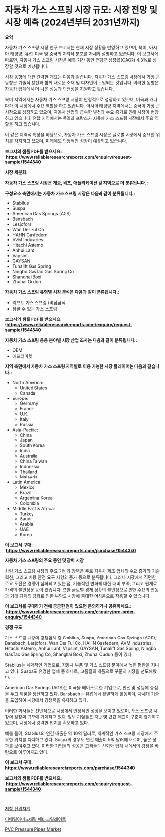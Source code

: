 <p><h1>자동차 가스 스프링 시장 규모: 시장 전망 및 시장 예측 (2024년부터 2031년까지)</h1></p><p><strong>요약</strong></p>
<p><p>자동차 가스 스프링 시장 연구 보고서는 현재 시장 상황을 반영하고 있으며, 북미, 아시아 태평양, 유럽, 미국 및 중국의 지리적 분포를 자세히 설명하고 있습니다. 이 보고서에 따르면, 자동차 가스 스프링 시장은 예측 기간 동안 연평균 성장률(CAGR) 4.3%로 성장할 것으로 예상됩니다.</p><p>시장 동향에 대한 간략한 개요는 다음과 같습니다. 자동차 가스 스프링 시장에서 가장 큰 동향은 기술적 발전과 함께 새로운 소재 및 디자인이 도입되는 것입니다. 이러한 동향은 자동차 업계에서 더 나은 성능과 안전성을 지원하고 있습니다.</p><p>북미 지역에서는 자동차 가스 스프링 시장이 안정적으로 성장하고 있으며, 미국과 캐나다가 이 시장에서 주요 역할을 하고 있습니다. 아시아 태평양 지역에서는 중국이 가장 큰 시장으로 성장하고 있으며, 자동차 산업의 급속한 발전과 수요 증가로 인해 시장이 번창하고 있습니다. 유럽 지역에서는 독일과 프랑스가 자동차 가스 스프링 시장에서 주요 역할을 하고 있습니다.</p><p>이 같은 지역적 특성을 바탕으로, 자동차 가스 스프링 시장은 글로벌 시장에서 중요한 위치를 차지하고 있으며, 미래에도 안정적인 성장이 예상되고 있습니다.</p></p>
<p><strong>보고서의 샘플 PDF를 받으세요: &nbsp;<a href="https://www.reliableresearchreports.com/enquiry/request-sample/1544340">https://www.reliableresearchreports.com/enquiry/request-sample/1544340</a></strong></p>
<p><strong>시장 세분화:</strong></p>
<p><strong> 자동차 가스 스프링 시장은 개요, 배포, 애플리케이션 및 지역으로 더 분류됩니다. :</strong></p>
<p><strong>구성요소 측면에서는 자동차 가스 스프링 시장은 다음과 같이 분류됩니다.:</strong></p>
<p><ul><li>Stabilus</li><li>Suspa</li><li>American Gas Springs (AGS)</li><li>Bansbach</li><li>Lesjofors</li><li>Wan Der Ful Co</li><li>HAHN Gasfedern</li><li>AVM Industries</li><li>Hitachi Astemo</li><li>Anhui Lant</li><li>Vapsint</li><li>GAYSAN</li><li>Tunalift Gas Spring</li><li>Ningbo GasTac Gas Spring Co</li><li>Shanghai Boxi</li><li>Zhuhai Oudun</li></ul></p>
<p><strong> 자동차 가스 스프링 유형별 시장 분석은 다음과 같이 분류됩니다.:</strong></p>
<p><ul><li>리프트 가스 스프링 (비잠금식)</li><li>잠글 수 있는 가스 스프링</li></ul></p>
<p><strong>보고서의 샘플 PDF를 받으세요 :<a href="https://www.reliableresearchreports.com/enquiry/request-sample/1544340">https://www.reliableresearchreports.com/enquiry/request-sample/1544340</a></strong></p>
<p><strong> 자동차 가스 스프링 응용 분야별 시장 산업 조사는 다음과 같이 분류됩니다.:</strong></p>
<p><ul><li>OEM</li><li>애프터마켓</li></ul></p>
<p><strong>지역 측면에서 자동차 가스 스프링 지역별로 이용 가능한 시장 플레이어는 다음과 같습니다.:</strong></p>
<p><ul>
    <li>
        North America:
        <ul>
            <li>United States</li>
            <li>Canada</li>
        </ul>
    </li>
    <li>
        Europe:
        <ul>
            <li>Germany</li>
            <li>France</li>
            <li>U.K.</li>
            <li>Italy</li>
            <li>Russia</li>
        </ul>
    </li>
    <li>
        Asia-Pacific:
        <ul>
            <li>China</li>
            <li>Japan</li>
            <li>South Korea</li>
            <li>India</li>
            <li>Australia</li>
            <li>China Taiwan</li>
            <li>Indonesia</li>
            <li>Thailand</li>
            <li>Malaysia</li>
        </ul>
    </li>
    <li>
        Latin America:
        <ul>
            <li>Mexico</li>
            <li>Brazil</li>
            <li>Argentina Korea</li>
            <li>Colombia</li>
        </ul>
    </li>
    <li>
        Middle East & Africa:
        <ul>
            <li>Turkey</li>
            <li>Saudi</li>
            <li>Arabia</li>
            <li>UAE</li>
            <li>Korea</li>
        </ul>
    </li>
    </ul></p>
<p><strong>이 보고서 구매: &nbsp;<a href="https://www.reliableresearchreports.com/purchase/1544340">https://www.reliableresearchreports.com/purchase/1544340</a></strong></p>
<p><strong>자동차 가스 스프링의 주요 동인 및 장벽 시장</strong></p>
<p><p>차량 가스 스프링 시장의 주요 기반과 장벽은 주로 자동차 제조 업체의 수요 증가와 기술 혁신, 그리고 차량 안전 요구 사항의 증가 등으로 분류됩니다. 그러나 시장에서 직면한 주요 도전은 경쟁이 심화되고 있는 점, 기술적인 변화에 대한 대비 부족, 그리고 원재료 가격의 불안정성 등이 있습니다. 또한 글로벌 경제 상황의 불안정으로 인한 수요의 변동과 거래 규제의 강화로 인한 부담도 시장에 중대한 어려움으로 작용할 수 있습니다.</p></p>
<p><strong>이 보고서를 구매하기 전에 궁금한 점이 있으면 문의하거나 공유하세요.: &nbsp;<a href="https://www.reliableresearchreports.com/enquiry/pre-order-enquiry/1544340">https://www.reliableresearchreports.com/enquiry/pre-order-enquiry/1544340</a></strong></p>
<p><strong>경쟁 구도</strong></p>
<p><p>가스 스프링 시장의 경쟁업체 중 Stabilus, Suspa, American Gas Springs (AGS), Bansbach, Lesjofors, Wan Der Ful Co, HAHN Gasfedern, AVM Industries, Hitachi Astemo, Anhui Lant, Vapsint, GAYSAN, Tunalift Gas Spring, Ningbo GasTac Gas Spring Co, Shanghai Boxi, Zhuhai Oudun 등이 있다.</p><p>Stabilus는 세계적인 기업으로, 자동차 부품 및 가스 스프링 분야에서 높은 평판을 지니고 있다. Suspa도 유명한 업체 중 하나로, 고품질의 제품으로 꾸준히 시장을 선도해왔다.</p><p>American Gas Springs (AGS)는 미국을 베이스로 한 기업으로, 안전 및 성능에 중점을 두고 제품을 생산하고 있다. Bansbach는 유럽에서 활발하게 활동하며, 차세대 기술을 도입하여 시장에서 경쟁력을 유지하고 있다.</p><p>이러한 회사들은 전반적으로 시장에서 안정적인 성장을 보이고 있으며, 가스 스프링 시장의 성장과 규모에 기여하고 있다. 일부 기업들은 지난 몇 년간 매출이 꾸준히 증가하고 있으며, 시장에서 강력한 입지를 확보하고 있다.</p><p>예를 들어, Stabilus의 연간 매출은 약 10억 달러로, 세계적인 가스 스프링 시장에서 주요한 위치를 차지하고 있다. Suspa의 경우도 연간 매출이 5억 달러에 이르며, 높은 성과를 보여주고 있다. 이러한 기업들의 성공은 고객들의 신뢰와 업계 내에서의 강점을 바탕으로 이루어지고 있다.</p></p>
<p><strong>이 보고서 구매: &nbsp; <a href="https://www.reliableresearchreports.com/purchase/1544340">https://www.reliableresearchreports.com/purchase/1544340</a></strong></p>
<p><strong>보고서의 샘플 PDF를 받으세요: &nbsp;<a href="https://www.reliableresearchreports.com/enquiry/request-sample/1544340">https://www.reliableresearchreports.com/enquiry/request-sample/1544340</a></strong><strong></strong></p>
<p>&nbsp;</p>
<p><p><a href="https://medium.com/@tom.hiffer/%EC%A0%80%ED%95%AD-%ED%8F%AC%ED%85%90%EC%8B%9C%EC%98%A4%EB%AF%B8%ED%84%B0-%EC%8B%9C%EC%9E%A5-%EB%8F%99%ED%96%A5-%EB%B0%8F-%EC%8B%9C%EC%9E%A5-%EB%B6%84%EC%84%9D%EC%9D%80-2024%EB%85%84%EB%B6%80%ED%84%B0-2031%EB%85%84%EA%B9%8C%EC%A7%80-%EC%98%88%EC%B8%A1%EB%90%A9%EB%8B%88%EB%8B%A4-05a656746111">저항 전위차계</a></p><p><a href="https://medium.com/@tonyolfson67562023/%EB%94%94%EB%A9%94%ED%8B%B8%EC%95%84%EB%AF%B8%EB%85%B8%EC%97%90%EC%B9%A0%ED%8E%98%EB%8B%90%EB%A9%94%ED%83%80%ED%81%AC%EB%A6%B4%EB%A0%88%EC%9D%B4%ED%8A%B8-%EC%8B%9C%EC%9E%A5-%ED%8A%B8%EB%A0%8C%EB%93%9C-%EC%98%88%EC%B8%A1-%EB%B0%8F-2031%EB%85%84%EA%B9%8C%EC%A7%80%EC%9D%98-%EA%B2%BD%EC%9F%81-%EB%B6%84%EC%84%9D-f1fb5247e703">디메틸아미노에틸 메타크릴레이트</a></p><p><a href="https://funky-papaya-cf4.notion.site/PVC-Pressure-Pipes-Market-Size-Market-Share-and-Global-Market-Analysis-Report-2024-2031-02eeb82e34b44e8b85e2987184c86505">PVC Pressure Pipes Market</a></p></p>